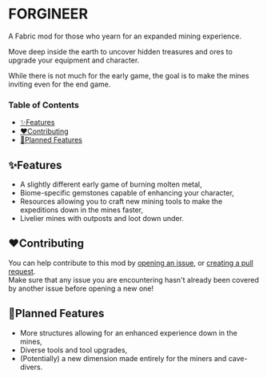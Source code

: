 # FORGINEER

A Fabric mod for those who yearn for an expanded mining experience.  
  
Move deep inside the earth to uncover hidden treasures and ores to upgrade your equipment and character.  
  
While there is not much for the early game, the goal is to make the mines inviting even for the end game. 

### Table of Contents
- [✨Features](#features)
- [❤️Contributing](#contributing)
- [🚀Planned Features](#planned-features)

## ✨Features

- A slightly different early game of burning molten metal,
- Biome-specific gemstones capable of enhancing your character,
- Resources allowing you to craft new mining tools to make the expeditions down in the mines faster,
- Livelier mines with outposts and loot down under.

## ❤️Contributing

You can help contribute to this mod by [opening an issue](https://github.com/SaphirDeFeu/Forgineer/issues), or [creating a pull request](https://github.com/SaphirDeFeu/Forgineer/pulls).  
Make sure that any issue you are encountering hasn't already been covered by another issue before opening a new one!

## 🚀Planned Features

- More structures allowing for an enhanced experience down in the mines,
- Diverse tools and tool upgrades,
- (Potentially) a new dimension made entirely for the miners and cave-divers.